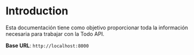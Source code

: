# Introduction

Esta documentación tiene como objetivo proporcionar toda la información necesaria para trabajar con la Todo API.

<aside>
    <strong>Base URL</strong>: <code>http://localhost:8000</code>
</aside>



